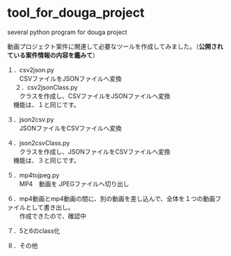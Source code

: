 # tool_for_douga_project
several python program for douga project

動画プロジェクト案件に関連して必要なツールを作成してみました。（**公開されている案件情報の内容を鑑みて**）

１．csv2json.py  
　　CSVファイルをJSONファイルへ変換  
  　
２．csv2jsonClass.py  
　　クラスを作成し、CSVファイルをJSONファイルへ変換  
  　機能は、１と同じです。  


３．json2csv.py  
　　JSONファイルをCSVファイルへ変換  

４．json2csvClass.py  
　　クラスを作成し、JSONファイルをCSVファイルへ変換  
  　機能は、３と同じです。  

５．mp4tojpeg.py  
　　MP4　動画を JPEGファイルへ切り出し

６．mp4動画とmp4動画の間に、別の動画を差し込んで、全体を１つの動画ファイルとして書き出し。  
　　作成できたので、確認中

７．5と6のclass化

８．その他


